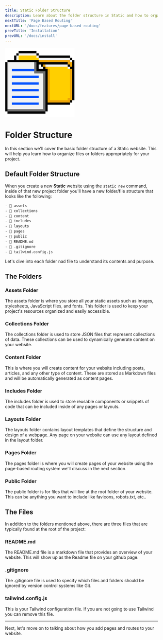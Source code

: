 ```yaml
---
title: Static Folder Structure
description: Learn about the folder structure in Static and how to organize your files.
nextTitle: 'Page Based Routing'
nextURL: '/docs/features/page-based-routing'
prevTitle: 'Installation'
prevURL: '/docs/install'
---
```


<div class="flex items-start px-5 py-5 my-6 mt-1 md:translate-y-0 translate-y-5 leading-[18px] bg-neutral-950 border border-yellow-400 rounded-md">
   <img class="w-auto h-12 my-0 mr-5 md:h-20" src="/assets/images/icons/folder-structure.png" />
   <div>
      <h1 class="mb-0 text-base md:text-3xl">Folder Structure</h1>
      <p class="my-1">In this section we'll cover the basic folder structure of a Static website. This will help you learn how to organize files or folders appropriately for your project.</p>
   </div>
</div>

## Default Folder Structure

When you create a new **Static** website using the <code>static new</code> command, inside of that new project folder you'll have a new folder/file structure that looks like the following:

```bash
- 📁 assets
- 📁 collections
- 📁 content
- 📁 includes
- 📁 layouts
- 📁 pages
- 📁 public
- 📄 README.md
- 📄 .gitignore
- 📄 tailwind.config.js
```

Let's dive into each folder nad file to understand its contents and purpose.

## The Folders

### Assets Folder
The assets folder is where you store all your static assets such as images, stylesheets, JavaScript files, and fonts. This folder is used to keep your project's resources organized and easily accessible.

### Collections Folder
The collections folder is used to store JSON files that represent collections of data. These collections can be used to dynamically generate content on your website.

### Content Folder
This is where you will create content for your website including posts, articles, and any other type of content. These are stored as Markdown files and will be automatically generated as content pages.

### Includes Folder
The includes folder is used to store reusable components or snippets of code that can be included inside of any pages or layouts.

### Layouts Folder
The layouts folder contains layout templates that define the structure and design of a webpage. Any page on your website can use any layout defined in the layout folder.

### Pages Folder
The pages folder is where you will create pages of your website using the page-based routing system we'll discuss in the next section.

### Public Folder
The public folder is for files that will live at the root folder of your website. This can be anything you want to include like favicons, robots.txt, etc..

## The Files

In addition to the folders mentioned above, there are three files that are typically found at the root of the project:

### README.md
The README.md file is a markdown file that provides an overview of your website. This will show up as the Readme file on your github page.

### .gitignore
The .gitignore file is used to specify which files and folders should be ignored by version control systems like Git.


### tailwind.config.js
This is your Tailwind configuration file. If you are not going to use Tailwind you can remove this file.

---

Next, let's move on to talking about how you add pages and routes to your website.

